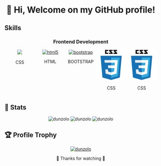 <style>
tr, td{
    border: 1px solid black;
}
.row{
    display:flex;
    justify-content: space-between;
}
.item{
    display:flex;
    flex-direction:column;
    width:25%;
}

.item a img{
    width:100%;
}

@media screen and (max-width: 600px) {
  .row {
    background-color: olive;
    color: white;
  }
}
</style>

<h1 align="center">👋 Hi, Welcome on my GitHub profile!</h1>

## Skills 
<h3 align="center">Frontend Development</h3>
<div align="center" class="row">
    <div class="item">
        <a href="https://www.w3.org/TR/CSS/#css" target="_blank" rel="noreferrer"><img src="https://raw.githubusercontent.com/danielcranney/readme-generator/main/public/icons/skills/css3-colored.svg"/></a>
        <p>CSS</p>
    </div>
    <div class="item">
        <a href="https://developer.mozilla.org/en-US/docs/Glossary/HTML5" target="_blank" rel="noreferrer"><img src="https://raw.githubusercontent.com/danielcranney/readme-generator/main/public/icons/skills/html5-colored.svg" alt="html5"/></a>
        <p>HTML</p>
    </div>
    <div class="item">
        <a href="https://getbootstrap.com/" target="_blank" rel="noreferrer"><img src="https://raw.githubusercontent.com/danielcranney/readme-generator/main/public/icons/skills/bootstrap-colored.svg" alt="bootstrap"/></a>
        <p>BOOTSTRAP</p>
    </div>
    <div class="item">
        <a href="https://www.w3schools.com/css/" > <img src="https://raw.githubusercontent.com/devicons/devicon/master/icons/css3/css3-original-wordmark.svg" alt="css3"/></a>
        <p>CSS</p>
    </div>
    <div class="item">
        <a href="https://www.w3schools.com/css/" > <img src="https://raw.githubusercontent.com/devicons/devicon/master/icons/css3/css3-original-wordmark.svg" alt="css3"/></a>
        <p>CSS</p>
    </div>
</div>

## 📝 Stats
<p align="center">
    <img src="https://github-readme-stats.vercel.app/api/top-langs?username=dunzolo&show_icons=true&locale=en&layout=compact" width="225" alt="dunzolo" />
    <img src="https://github-readme-stats.vercel.app/api?username=dunzolo&show_icons=true&locale=en" width="296" alt="dunzolo" />
    <img src="https://github-readme-streak-stats.herokuapp.com/?user=dunzolo&" width="315" alt="dunzolo"/>
</p>

## 🏆 Profile Trophy
<p align="center"> <a href="https://github.com/ryo-ma/github-profile-trophy"><img src="https://github-profile-trophy.vercel.app/?username=dunzolo&theme=juicyfresh&no-bg=true&no-frame=true" alt="dunzolo" /></a> </p>

<!-- <p align="center"> <img src="https://komarev.com/ghpvc/?username=dunzolo&label=Profile%20views&color=0e75b6&style=flat" alt="dunzolo" /></p> -->
<p align="center"> 🙏 Thanks for watching 🙏</p>
